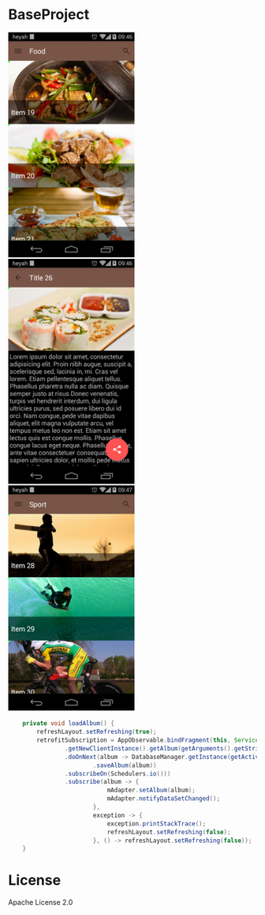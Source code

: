 # BaseProject

<img src="./screen1.png" width="256" />
<img src="./screen2.png" width="256" />
<img src="./screen3.png" width="256" />

```java
    private void loadAlbum() {
        refreshLayout.setRefreshing(true);
        retrofitSubscription = AppObservable.bindFragment(this, Service.getInstance(getActivity())
                .getNewClientInstance().getAlbum(getArguments().getString(ALBUM_NAME_KEY).toLowerCase())
                .doOnNext(album -> DatabaseManager.getInstance(getActivity().getApplicationContext())
                        .saveAlbum(album))
                .subscribeOn(Schedulers.io()))
                .subscribe(album -> {
                            mAdapter.setAlbum(album);
                            mAdapter.notifyDataSetChanged();
                        },
                        exception -> {
                            exception.printStackTrace();
                            refreshLayout.setRefreshing(false);
                        }, () -> refreshLayout.setRefreshing(false));
    }
```

License
===========================
Apache License 2.0